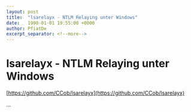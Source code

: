```yaml
---
layout: post
title:  "lsarelayx - NTLM Relaying unter Windows"
date:   1990-01-01 19:55:00 +0000
author: PfiatDe
excerpt_separator: <!--more-->
---
```


# lsarelayx - NTLM Relaying unter Windows
[https://github.com/CCob/lsarelayx](https://github.com/CCob/lsarelayx)

...
<!--more-->

